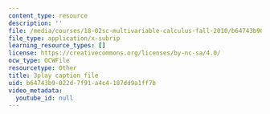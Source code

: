 ```yaml
---
content_type: resource
description: ''
file: /media/courses/18-02sc-multivariable-calculus-fall-2010/b64743b9022d7f91a4c4187dd9a1ff7b_-PGcTRLh1u4.srt
file_type: application/x-subrip
learning_resource_types: []
license: https://creativecommons.org/licenses/by-nc-sa/4.0/
ocw_type: OCWFile
resourcetype: Other
title: 3play caption file
uid: b64743b9-022d-7f91-a4c4-187dd9a1ff7b
video_metadata:
  youtube_id: null
---
```

